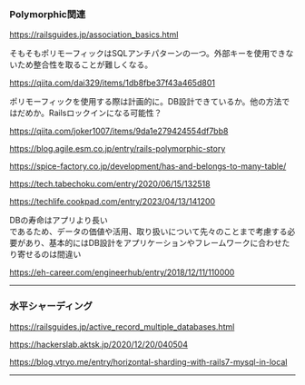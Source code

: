 ### Polymorphic関連

https://railsguides.jp/association_basics.html

そもそもポリモーフィックはSQLアンチパターンの一つ。外部キーを使用できないため整合性を取ることが難しくなる。

https://qiita.com/dai329/items/1db8fbe37f43a465d801

ポリモーフィックを使用する際は計画的に。DB設計できているか。他の方法ではだめか。Railsロックインになる可能性？

https://qiita.com/joker1007/items/9da1e279424554df7bb8

https://blog.agile.esm.co.jp/entry/rails-polymorphic-story

https://spice-factory.co.jp/development/has-and-belongs-to-many-table/

https://tech.tabechoku.com/entry/2020/06/15/132518

https://techlife.cookpad.com/entry/2023/04/13/141200

DBの寿命はアプリより長い<br/>
であるため、データの価値や活用、取り扱いについて先々のことまで考慮する必要があり、基本的にはDB設計をアプリケーションやフレームワークに合わせたり寄せるのは間違い

https://eh-career.com/engineerhub/entry/2018/12/11/110000

----

### 水平シャーディング

https://railsguides.jp/active_record_multiple_databases.html

https://hackerslab.aktsk.jp/2020/12/20/040504

https://blog.vtryo.me/entry/horizontal-sharding-with-rails7-mysql-in-local

----


